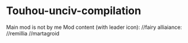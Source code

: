 # Touhou-unciv-compilation
Main mod is not by me
Mod content (with leader icon):
//fairy alliaiance:
//remillia
//martagroid
